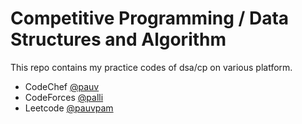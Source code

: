 # Competitive Programming / Data Structures and Algorithm
This repo contains my practice codes of dsa/cp on various platform.

- CodeChef [@pauv](https://www.codechef.com/users/pauv)
- CodeForces [@palli](https://codeforces.com/profile/Palli)
- Leetcode [@pauvpam](https://leetcode.com/pauvpam/)
